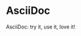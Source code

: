 [build]: https://travis-ci.org/Nikoms/AsciiDoc
[coverage]: https://scrutinizer-ci.com/g/Nikoms/AsciiDoc/badges/coverage.png?s=40cabee48629d62e2634c14210c569f8636d66cd
[quality]: https://scrutinizer-ci.com/g/Nikoms/AsciiDoc/badges/quality-score.png?s=06d5b508ecb2b8e0647c0dfe412f433ac1034770

AsciiDoc
========

AsciiDoc: try it, use it, love it!
